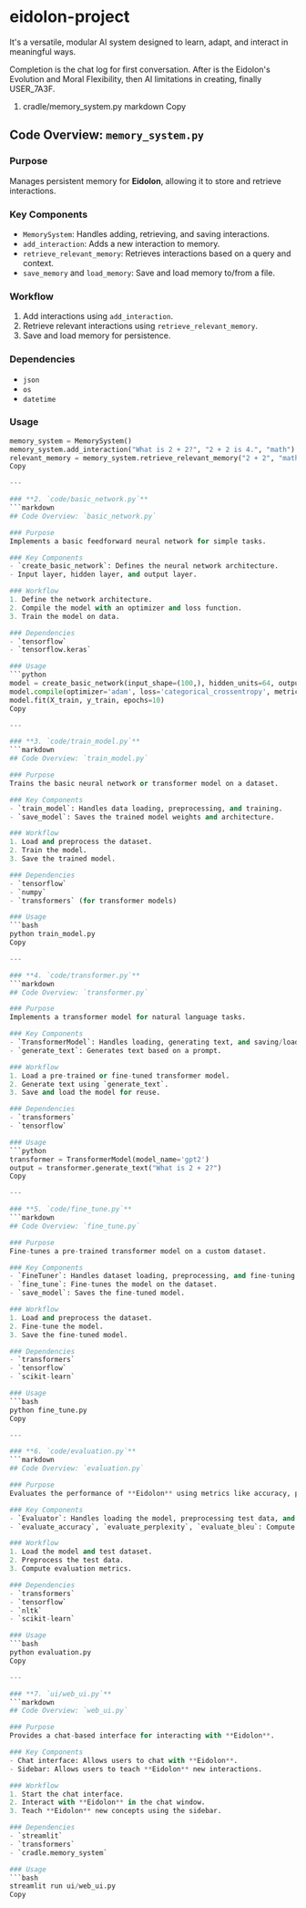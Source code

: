 # eidolon-project
It's a versatile, modular AI system designed to learn, adapt, and interact in meaningful ways.

Completion is the chat log for first conversation. After is the Eidolon's Evolution and Moral Flexibility, then AI limitations in creating, finally USER_7A3F.

1. cradle/memory_system.py
markdown
Copy
## Code Overview: `memory_system.py`

### Purpose
Manages persistent memory for **Eidolon**, allowing it to store and retrieve interactions.

### Key Components
- `MemorySystem`: Handles adding, retrieving, and saving interactions.
- `add_interaction`: Adds a new interaction to memory.
- `retrieve_relevant_memory`: Retrieves interactions based on a query and context.
- `save_memory` and `load_memory`: Save and load memory to/from a file.

### Workflow
1. Add interactions using `add_interaction`.
2. Retrieve relevant interactions using `retrieve_relevant_memory`.
3. Save and load memory for persistence.

### Dependencies
- `json`
- `os`
- `datetime`

### Usage
```python
memory_system = MemorySystem()
memory_system.add_interaction("What is 2 + 2?", "2 + 2 is 4.", "math")
relevant_memory = memory_system.retrieve_relevant_memory("2 + 2", "math")
Copy

---

### **2. `code/basic_network.py`**
```markdown
## Code Overview: `basic_network.py`

### Purpose
Implements a basic feedforward neural network for simple tasks.

### Key Components
- `create_basic_network`: Defines the neural network architecture.
- Input layer, hidden layer, and output layer.

### Workflow
1. Define the network architecture.
2. Compile the model with an optimizer and loss function.
3. Train the model on data.

### Dependencies
- `tensorflow`
- `tensorflow.keras`

### Usage
```python
model = create_basic_network(input_shape=(100,), hidden_units=64, output_units=10)
model.compile(optimizer='adam', loss='categorical_crossentropy', metrics=['accuracy'])
model.fit(X_train, y_train, epochs=10)
Copy

---

### **3. `code/train_model.py`**
```markdown
## Code Overview: `train_model.py`

### Purpose
Trains the basic neural network or transformer model on a dataset.

### Key Components
- `train_model`: Handles data loading, preprocessing, and training.
- `save_model`: Saves the trained model weights and architecture.

### Workflow
1. Load and preprocess the dataset.
2. Train the model.
3. Save the trained model.

### Dependencies
- `tensorflow`
- `numpy`
- `transformers` (for transformer models)

### Usage
```bash
python train_model.py
Copy

---

### **4. `code/transformer.py`**
```markdown
## Code Overview: `transformer.py`

### Purpose
Implements a transformer model for natural language tasks.

### Key Components
- `TransformerModel`: Handles loading, generating text, and saving/loading the model.
- `generate_text`: Generates text based on a prompt.

### Workflow
1. Load a pre-trained or fine-tuned transformer model.
2. Generate text using `generate_text`.
3. Save and load the model for reuse.

### Dependencies
- `transformers`
- `tensorflow`

### Usage
```python
transformer = TransformerModel(model_name='gpt2')
output = transformer.generate_text("What is 2 + 2?")
Copy

---

### **5. `code/fine_tune.py`**
```markdown
## Code Overview: `fine_tune.py`

### Purpose
Fine-tunes a pre-trained transformer model on a custom dataset.

### Key Components
- `FineTuner`: Handles dataset loading, preprocessing, and fine-tuning.
- `fine_tune`: Fine-tunes the model on the dataset.
- `save_model`: Saves the fine-tuned model.

### Workflow
1. Load and preprocess the dataset.
2. Fine-tune the model.
3. Save the fine-tuned model.

### Dependencies
- `transformers`
- `tensorflow`
- `scikit-learn`

### Usage
```bash
python fine_tune.py
Copy

---

### **6. `code/evaluation.py`**
```markdown
## Code Overview: `evaluation.py`

### Purpose
Evaluates the performance of **Eidolon** using metrics like accuracy, perplexity, and BLEU score.

### Key Components
- `Evaluator`: Handles loading the model, preprocessing test data, and computing metrics.
- `evaluate_accuracy`, `evaluate_perplexity`, `evaluate_bleu`: Compute evaluation metrics.

### Workflow
1. Load the model and test dataset.
2. Preprocess the test data.
3. Compute evaluation metrics.

### Dependencies
- `transformers`
- `tensorflow`
- `nltk`
- `scikit-learn`

### Usage
```bash
python evaluation.py
Copy

---

### **7. `ui/web_ui.py`**
```markdown
## Code Overview: `web_ui.py`

### Purpose
Provides a chat-based interface for interacting with **Eidolon**.

### Key Components
- Chat interface: Allows users to chat with **Eidolon**.
- Sidebar: Allows users to teach **Eidolon** new interactions.

### Workflow
1. Start the chat interface.
2. Interact with **Eidolon** in the chat window.
3. Teach **Eidolon** new concepts using the sidebar.

### Dependencies
- `streamlit`
- `transformers`
- `cradle.memory_system`

### Usage
```bash
streamlit run ui/web_ui.py
Copy
